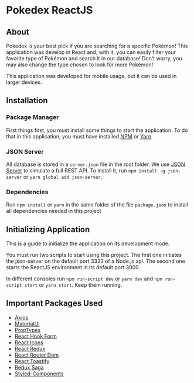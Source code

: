 # Pokedex ReactJS

## About

Pokedex is your best pick if you are searching for a specific Pokémon! This application was develop in React and, with it, you can easily filter your favorite type of Pokémon and search it in our database! Don't worry, you may also change the type chosen to look for more Pokémon!

This application was developed for mobile usage, but it can be used in larger devices.  

## Installation

### Package Manager

First things first, you must install some things to start the application. To do that in this application, you must have installed [NPM](https://www.npmjs.com/) or [Yarn](https://classic.yarnpkg.com/en/).

### JSON Server

All database is stored in a `server.json` file in the root folder. We use [JSON Server](https://www.npmjs.com/package/json-server) to simulate a full REST API. To install it, run `npm install -g json-server` or `yarn global add json-server`.

### Dependencies

Run `npm install` or `yarn` in the same folder of the file `package.json` to install all dependencies needed in this project

## Initializing Application

This is a guide to initialize the application on its development mode.

You must run two scripts to start using this project. The first one initiates the json-server on the default port 3333 of a Node.js api. The second one starts the ReactJS environment in its default port 3000.

In different consoles run `npm run-script dev` or `yarn dev` and `npm run-script start` or `yarn start`. Keep them running.

## Important Packages Used

- [Axios](https://github.com/axios/axios)
- [MaterialUI](https://material-ui.com/)
- [PropTypes](https://www.npmjs.com/package/prop-types)
- [React Hook Form](https://react-hook-form.com/)
- [React Icons](https://react-icons.github.io/react-icons/)
- [React Redux](https://redux.js.org/)
- [React Router Dom](https://reactrouter.com/web/guides/quick-start)
- [React Toastify](https://fkhadra.github.io/react-toastify/introduction/)
- [Redux Saga](https://redux-saga.js.org/)
- [Styled-Components](https://styled-components.com/)
